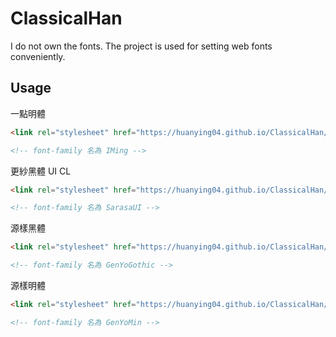 # ClassicalHan
I do not own the fonts. The project is used for setting web fonts conveniently.

## Usage
一點明體
```html
<link rel="stylesheet" href="https://huanying04.github.io/ClassicalHan/I.MingSerif.css">

<!-- font-family 名為 IMing -->
```

更紗黑體 UI CL
```html
<link rel="stylesheet" href="https://huanying04.github.io/ClassicalHan/SarasaUI.css">

<!-- font-family 名為 SarasaUI -->
```

源樣黑體
```html
<link rel="stylesheet" href="https://huanying04.github.io/ClassicalHan/GenYoGothic.css">

<!-- font-family 名為 GenYoGothic -->
```

源樣明體
```html
<link rel="stylesheet" href="https://huanying04.github.io/ClassicalHan/GenYoMin.css">

<!-- font-family 名為 GenYoMin -->
```